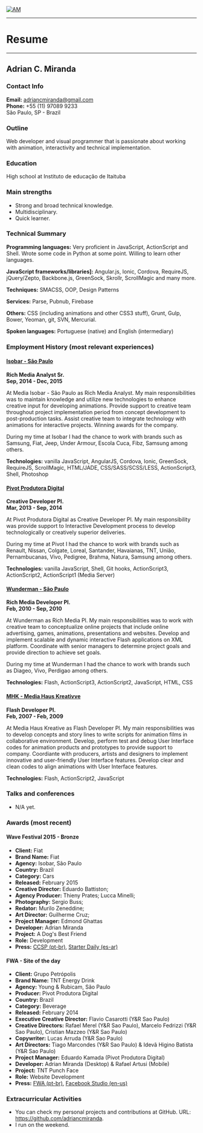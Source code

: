 [![AM](http://i.imgur.com/CEEbHaw.gif)](http://adriancmiranda.github.io "My new git-push powered blog")

--------
# Resume
--------

## Adrian C. Miranda

### Contact Info

**Email:** adriancmiranda@gmail.com <br/>
**Phone:** +55 (11) 97089 9233 <br/>
São Paulo, SP - Brazil

### Outline

Web developer and visual programmer that is passionate about working with animation, interactivity and technical implementation.

### Education

High school at Instituto de educação de Itaituba

### Main strengths

- Strong and broad technical knowledge.
- Multidisciplinary.
- Quick learner.

### Technical Summary

**Programming languages:** Very proficient in JavaScript, ActionScript and Shell. Wrote some code in Python at some point. Willing to learn other languages.

**JavaScript frameworks/libraries]:** Angular.js, Ionic, Cordova, RequireJS, jQuery/Zepto, Backbone.js, GreenSock, Skrollr, ScrollMagic and many more.

**Techniques:** SMACSS, OOP, Design Patterns

**Services:** Parse, Pubnub, Firebase

**Others:** CSS (including animations and other CSS3 stuff), Grunt, Gulp, Bower, Yeoman, git, SVN, Mercurial.

**Spoken languages:** Portuguese (native) and English (intermediary)

### Employment History (most relevant experiences)

#### [Isobar - São Paulo](http://www.isobar.com.br)
**Rich Media Analyst Sr.** <br/>
**Sep, 2014 - Dec, 2015**

At Media Isobar - São Paulo as Rich Media Analyst. My main responsibilities was to maintain knowledge and utilize new technologies to enhance creative input for developing animations.
Provide support to creative team throughout project implementation period from concept development to post-production tasks.
Assist creative team to integrate technology with animations for interactive projects.
Winning awards for the company.

During my time at Isobar I had the chance to work with brands such as Samsung, Fiat, Jeep, Under Armour, Escola Cuca, Fibz, Samsung among others.

**Technologies:** vanilla JavaScript, AngularJS, Cordova, Ionic, GreenSock, RequireJS, ScrollMagic, HTML/JADE, CSS/SASS/SCSS/LESS, ActionScript3, Shell, Photoshop

#### [Pivot Produtora Digital](http://www.ppivot.com.br)
**Creative Developer Pl.** <br/>
**Mar, 2013 - Sep, 2014**

At Pivot Produtora Digital as Creative Developer Pl. My main responsibility was provide support to Interactive Development process to develop technologically or creatively superior deliveries.

During my time at Pivot I had the chance to work with brands such as Renault, Nissan, Colgate, Loreal, Santander, Havaianas, TNT, União, Pernambucanas, Vivo, Pedigree, Brahma, Natura, Samsung among others.

**Technologies:** vanilla JavaScript, Shell, Git hooks, ActionScript3, ActionScript2, ActionScript1 (Media Server)

#### [Wunderman - São Paulo](https://www.wunderman.com.br/)
**Rich Media Developer Pl.** <br/>
**Feb, 2010 - Sep, 2010**

At Wunderman as Rich Media Pl. My main responsibilities was to work with creative team to conceptualize online projects that include online advertising, games, animations, presentations and websites.
Develop and implement scalable and dynamic interactive Flash applications on XML platform.
Coordinate with senior managers to determine project goals and provide direction to achieve set goals.

During my time at Wunderman I had the chance to work with brands such as Diageo, Vivo, Perdigao among others.

**Technologies:** Flash, ActionScript3, ActionScript2, JavaScript, HTML, CSS

#### [MHK - Media Haus Kreativve](https://www.wunderman.com.br/)
**Flash Developer Pl.** <br/>
**Feb, 2007 - Feb, 2009**

At Media Haus Kreative as Flash Developer Pl. My main responsibilities was to develop concepts and story lines to write scripts for animation films in collaborative environment.
Develop, perform test and debug User Interface codes for animation products and prototypes to provide support to company.
Coordiante with producers, artists and designers to implement innovative and user-friendly User Interface features.
Develop clear and clean codes to align animations with User Interface features.

**Technologies:** Flash, ActionScript2, JavaScript

### Talks and conferences

- N/A yet.

### Awards (most recent)

#### Wave Festival 2015 - Bronze
- **Client:** Fiat
- **Brand Name:** Fiat
- **Agency:** Isobar, São Paulo
- **Country:** Brazil
- **Category:** Cars
- **Released:** February 2015
- **Creative Director:** Eduardo Battiston;
- **Agency Producer:** Thieny Prates; Lucca Minelli;
- **Photography:** Sergio Buss;
- **Redator:** Murilo Zeneddine;
- **Art Director:** Guilherme Cruz;
- **Project Manager:** Edmond Ghattas
- **Developer:** Adrian Miranda
- **Project:** A Dog's Best Friend
- **Role:** Development
- **Press:** [CCSP (pt-br)](http://www.clubedecriacao.com.br/ultimas/wave-festival-2015-2/), [Starter Daily (es-ar)](http://starterdaily.com/festivales/2015/04/17/revisa-todos-los-ganadores-de-wave-festival-in-rio-2015/)

#### FWA - Site of the day
- **Client:** Grupo Petrópolis
- **Brand Name:** TNT Energy Drink
- **Agency:** Young & Rubicam, São Paulo
- **Producer:** Pivot Produtora Digital
- **Country:** Brazil
- **Category:** Beverage
- **Released:** February 2014
- **Executive Creative Director:** Flavio Casarotti (Y&R Sao Paulo)
- **Creative Directors:** Rafael Merel (Y&R Sao Paulo), Marcelo Fedrizzi (Y&R Sao Paulo), Cristian Mazzeo (Y&R Sao Paulo)
- **Copywriter:** Lucas Arruda (Y&R Sao Paulo)
- **Art Directors:** Tiago Marcondes (Y&R Sao Paulo) & Idevã Higino Batista (Y&R Sao Paulo)
- **Project Manager:** Eduardo Kamada (Pivot Produtora Digital)
- **Developer:** Adrian Miranda (Desktop) & Rafael Artusi (Mobile)
- **Project:** TNT Punch Face
- **Role:** Website Development
- **Press:** [FWA (pt-br)](http://www.thefwa.com/site/punchface), [Facebook Studio (en-us)](https://www.facebook-studio.com/gallery/submission/punchface)

### Extracurricular Activities

- You can check my personal projects and contributions at GitHub. URL: https://github.com/adriancmiranda.
- I run on the weekend.
